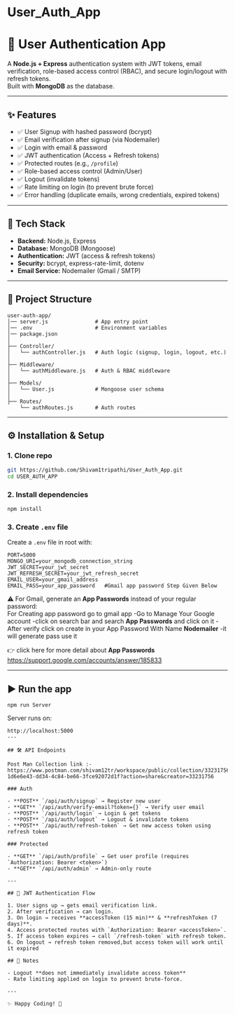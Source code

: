 # User_Auth_App

# 🔐 User Authentication App

A **Node.js + Express** authentication system with JWT tokens, email verification, role-based access control (RBAC), and secure login/logout with refresh tokens.  
Built with **MongoDB** as the database.

---

## ✨ Features

- ✅ User Signup with hashed password (bcrypt)
- ✅ Email verification after signup (via Nodemailer)
- ✅ Login with email & password
- ✅ JWT authentication (Access + Refresh tokens)
- ✅ Protected routes (e.g., `/profile`)
- ✅ Role-based access control (Admin/User)
- ✅ Logout (invalidate tokens)
- ✅ Rate limiting on login (to prevent brute force)
- ✅ Error handling (duplicate emails, wrong credentials, expired tokens)

---

## 🚀 Tech Stack

- **Backend:** Node.js, Express
- **Database:** MongoDB (Mongoose)
- **Authentication:** JWT (access & refresh tokens)
- **Security:** bcrypt, express-rate-limit, dotenv
- **Email Service:** Nodemailer (Gmail / SMTP)

---

## 📂 Project Structure

```
user-auth-app/
│── server.js               # App entry point
│── .env                    # Environment variables
│── package.json
│
├── Controller/
│   └── authController.js   # Auth logic (signup, login, logout, etc.)
│
├── Middleware/
│   └── authMiddleware.js   # Auth & RBAC middleware
│
├── Models/
│   └── User.js             # Mongoose user schema
│
├── Routes/
    └── authRoutes.js       # Auth routes

```

---

## ⚙️ Installation & Setup

### 1. Clone repo

```bash
git https://github.com/Shivam1tripathi/User_Auth_App.git
cd USER_AUTH_APP
```

### 2. Install dependencies

```bash
npm install
```

### 3. Create `.env` file

Create a `.env` file in root with:

```
PORT=5000
MONGO_URI=your_mongodb_connection_string
JWT_SECRET=your_jwt_secret
JWT_REFRESH_SECRET=your_jwt_refresh_secret
EMAIL_USER=your_gmail_address
EMAIL_PASS=your_app_password   #Gmail app password Step Given Below
```

⚠️ For Gmail, generate an **App Passwords** instead of your regular password:  
For Creating app password go to gmail app
-Go to Manage Your Google account
-click on search bar and search **App Passwords** and click on it
-After verify click on create in your App Password With Name **Nodemailer**
-it will generate pass use it

👉 click here for more detail about **App Passwords** https://support.google.com/accounts/answer/185833

---

## ▶️ Run the app

```
npm run Server
```

Server runs on:

```
http://localhost:5000
---

## 🛠 API Endpoints

Post Man Collection link :- https://www.postman.com/shivam12tr/workspace/public/collection/33231756-1d6e6e43-dd34-4c84-be66-3fce92072d1f?action=share&creator=33231756

### Auth

- **POST** `/api/auth/signup` → Register new user
- **GET** `/api/auth/verify-email?token={}` → Verify user email
- **POST** `/api/auth/login` → Login & get tokens
- **POST** `/api/auth/logout` → Logout & invalidate tokens
- **POST** `/api/auth/refresh-token` → Get new access token using refresh token

### Protected

- **GET** `/api/auth/profile` → Get user profile (requires `Authorization: Bearer <token>`)
- **GET** `/api/auth/admin` → Admin-only route

---

## 🔑 JWT Authentication Flow

1. User signs up → gets email verification link.
2. After verification → can login.
3. On login → receives **accessToken (15 min)** & **refreshToken (7 days)**.
4. Access protected routes with `Authorization: Bearer <accessToken>`.
5. If access token expires → call `/refresh-token` with refresh token.
6. On logout → refresh token removed,but access token will work until it expired

## 📌 Notes

- Logout **does not immediately invalidate access token**
- Rate limiting applied on login to prevent brute-force.

---

✨ Happy Coding! 🚀
```
